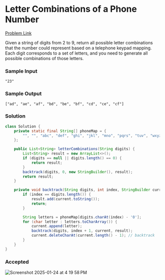 # Letter Combinations of a Phone Number

[Problem Link](https://leetcode.com/problems/letter-combinations-of-a-phone-number/description/) 


Given a string of digits from 2 to 9, return all possible letter combinations that the number could represent based on a telephone keypad 
mapping. Each digit corresponds to a set of letters, and you need to generate all possible combinations of those letters.

### Sample Input 
```
"23"
```

### Sample Output 
```
["ad", "ae", "af", "bd", "be", "bf", "cd", "ce", "cf"]
```

### Solution
```java
class Solution {
    private static final String[] phoneMap = {
        "", "", "abc", "def", "ghi", "jkl", "mno", "pqrs", "tuv", "wxyz"
    };

    public List<String> letterCombinations(String digits) {
        List<String> result = new ArrayList<>();
        if (digits == null || digits.length() == 0) {
            return result;
        }
        backtrack(digits, 0, new StringBuilder(), result);
        return result;
    }

    private void backtrack(String digits, int index, StringBuilder current, List<String> result) {
        if (index == digits.length()) {
            result.add(current.toString());
            return;
        }

        String letters = phoneMap[digits.charAt(index) - '0'];
        for (char letter : letters.toCharArray()) {
            current.append(letter);
            backtrack(digits, index + 1, current, result);
            current.deleteCharAt(current.length() - 1); // backtrack
        }
    }
}
```

### Accepted
![Screenshot 2025-01-24 at 4 19 58 PM](https://github.com/user-attachments/assets/aa0cf4e4-7555-473a-825f-87505a248028)
